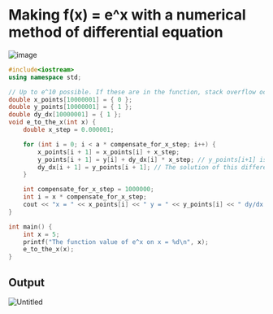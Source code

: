 # Making f(x) = e^x with a numerical method of differential equation

![image](https://user-images.githubusercontent.com/67142421/149747518-9a60f957-4e0c-4538-bfa8-e99a5b91dbba.png)

~~~c++
#include<iostream>
using namespace std;

// Up to e^10 possible. If these are in the function, stack overflow occurs
double x_points[10000001] = { 0 };
double y_points[10000001] = { 1 };
double dy_dx[10000001] = { 1 };
void e_to_the_x(int x) {
    double x_step = 0.000001;

    for (int i = 0; i < a * compensate_for_x_step; i++) {
        x_points[i + 1] = x_points[i] + x_step;
        y_points[i + 1] = y[i] + dy_dx[i] * x_step; // y_points[i+1] is equal to y_points[i] + change in y
        dy_dx[i + 1] = y_points[i + 1]; // The solution of this differential equation(dy/dx = y) is y=e^x. (using separation of variables method)
    }

    int compensate_for_x_step = 1000000;
    int i = x * compensate_for_x_step;
    cout << "x = " << x_points[i] << " y = " << y_points[i] << " dy/dx = " << dy_dx[i] << endl;
}

int main() {
    int x = 5;
    printf("The function value of e^x on x = %d\n", x);
    e_to_the_x(x);
}
~~~
## Output
![Untitled](https://user-images.githubusercontent.com/67142421/149199541-b2e53c9a-830e-45cc-8a3c-556fe41ec763.png)
